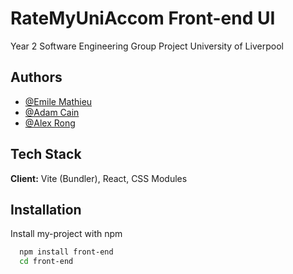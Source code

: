 
# RateMyUniAccom Front-end UI

Year 2 Software Engineering Group Project University of Liverpool



## Authors

- [@Emile Mathieu](https://github.com/emile-mathieu)
- [@Adam Cain](https://github.com/adam-cain)
- [@Alex Rong](https://github.com/HaowenRong)


## Tech Stack

**Client:** Vite (Bundler), React, CSS Modules


## Installation
Install my-project with npm

```bash
  npm install front-end
  cd front-end
```
    
